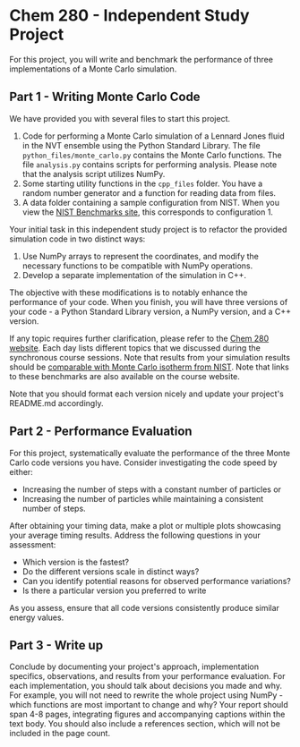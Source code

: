 # Chem 280 - Independent Study Project

For this project, you will write and benchmark the performance of three implementations of a Monte Carlo simulation. 

## Part 1 - Writing Monte Carlo Code

We have provided you with several files to start this project.

1. Code for performing a Monte Carlo simulation of a Lennard Jones fluid in the NVT ensemble using the Python Standard Library. The file `python_files/monte_carlo.py` contains the Monte Carlo functions. The file `analysis.py` contains scripts for performing analysis. Please note that the analysis script utilizes NumPy.
2. Some starting utility functions in the `cpp_files` folder. You have a random number generator and a function for reading data from files.
3. A data folder containing a sample configuration from NIST. When you view the [NIST Benchmarks site](https://www.nist.gov/mml/csd/chemical-informatics-group/lennard-jones-fluid-reference-calculations-cuboid-cell), this corresponds to configuration 1.

Your initial task in this independent study project is to refactor the provided simulation code in two distinct ways:

1. Use NumPy arrays to represent the coordinates, and modify the necessary functions to be compatible with NumPy operations.
2. Develop a separate implementation of the simulation in C++.

The objective with these modifications is to notably enhance the performance of your code. When you finish, you will have three versions of your code - a Python Standard Library version, a NumPy version, and a C++ version.

If any topic requires further clarification, please refer to the [Chem 280 website](https://msse-chem-280-2023.github.io/index.html). Each day lists different topics that we discussed during the synchronous course sessions. Note that results from your simulation results should be [comparable with Monte Carlo isotherm from NIST](https://mmlapps.nist.gov/srs/LJ_PURE/mc.htm). Note that links to these benchmarks are also available on the course website.

Note that you should format each version nicely and update your project's README.md accordingly.

## Part 2 - Performance Evaluation

For this project, systematically evaluate the performance of the three Monte Carlo code versions you have. Consider investigating the code speed by either:

- Increasing the number of steps with a constant number of particles or
- Increasing the number of particles while maintaining a consistent number of steps.

After obtaining your timing data, make a plot or multiple plots showcasing your average timing results. Address the following questions in your assessment:

- Which version is the fastest?
- Do the different versions scale in distinct ways?
- Can you identify potential reasons for observed performance variations?
- Is there a particular version you preferred to write

As you assess, ensure that all code versions consistently produce similar energy values.

## Part 3 - Write up

Conclude by documenting your project's approach, implementation specifics, observations, and results from your performance evaluation. 
For each implementation, you should talk about decisions you made and why. For example, you will not need to rewrite the whole project using NumPy - which functions are most important to change and why?
Your report should span 4-8 pages, integrating figures and accompanying captions within the text body. You should also include a references section, which will not be included in the page count.
